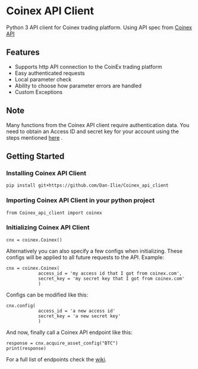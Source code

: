 # Coinex API Client
Python 3 API client for Coinex trading platform. Using API spec from [Coinex API](https://github.com/coinexcom/coinex_exchange_api/wiki)


## Features
* Supports http API connection to the CoinEx trading platform
* Easy authenticated requests
* Local parameter check
* Ability to choose how parameter errors are handled
* Custom Exceptions


## Note
Many functions from the Coinex API client require authentication data. You need to obtain an Access ID and secret key for your account using the steps mentioned [here](https://support.coinex.com/hc/en-us/articles/900004316323-What-is-API-and-how-to-Set-it-Up-) .

## Getting Started
### Installing Coinex API Client 
``` pip install git+https://github.com/Dan-Ilie/Coinex_api_client ```
### Importing Coinex API Client in your python project
``` from Coinex_api_client import coinex ```
### Initializing Coinex API Client
``` cnx = coinex.Coinex() ```

Alternatively you can also specify a few configs when initializing. These configs will be applied to all future requests to the API. Example:

```
cnx = coinex.Coinex(
            access_id = 'my access id that I got from coinex.com',
            secret_key = 'my secret key that I got from coinex.com'
            )
```

Configs can be modified like this:
```
cnx.config(
            access_id = 'a new access id'
            secret_key = 'a new secret key'
            )
```

And now, finally call a Coinex API endpoint like this:
```
response = cnx.acquire_asset_config("BTC")
print(response)
```

For a full list of endpoints check the [wiki](https://github.com/Dan-Ilie/Coinex_api_client/wiki).
